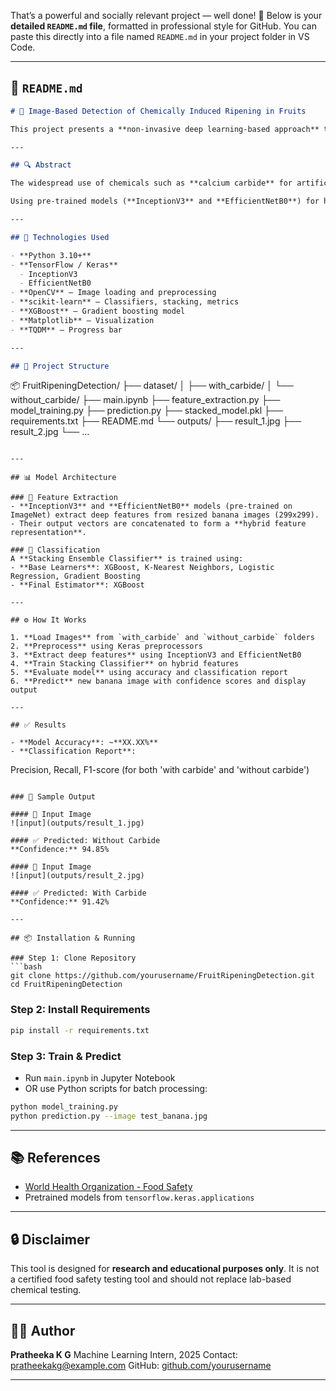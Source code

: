 That’s a powerful and socially relevant project — well done! 🎉
Below is your **detailed `README.md` file**, formatted in professional style for GitHub. You can paste this directly into a file named `README.md` in your project folder in VS Code.

---

## 📄 `README.md`

```markdown
# 🍌 Image-Based Detection of Chemically Induced Ripening in Fruits

This project presents a **non-invasive deep learning-based approach** to detect artificially ripened fruits (specifically bananas) using image classification and hybrid feature extraction techniques. It addresses a critical public health issue — the use of harmful chemicals like **calcium carbide** in fruit ripening.

---

## 🔍 Abstract

The widespread use of chemicals such as **calcium carbide** for artificial ripening of fruits poses a serious health hazard. Traditional detection methods are either manual or lab-based, making them unsuitable for large-scale market screening. This project introduces an **image-based detection system** that uses computer vision and deep learning to automatically differentiate between **naturally** and **chemically ripened bananas**.

Using pre-trained models (**InceptionV3** and **EfficientNetB0**) for hybrid feature extraction and a **stacked ensemble** of machine learning classifiers for final prediction, the model achieves accurate classification without chemical testing. Results show high reliability in identifying subtle visual differences caused by artificial ripening.

---

## 🧠 Technologies Used

- **Python 3.10+**
- **TensorFlow / Keras**
  - InceptionV3
  - EfficientNetB0
- **OpenCV** – Image loading and preprocessing
- **scikit-learn** – Classifiers, stacking, metrics
- **XGBoost** – Gradient boosting model
- **Matplotlib** – Visualization
- **TQDM** – Progress bar

---

## 📁 Project Structure

```

📦 FruitRipeningDetection/
├── dataset/
│   ├── with\_carbide/
│   └── without\_carbide/
├── main.ipynb
├── feature\_extraction.py
├── model\_training.py
├── prediction.py
├── stacked\_model.pkl
├── requirements.txt
├── README.md
└── outputs/
├── result\_1.jpg
├── result\_2.jpg
└── ...

```

---

## 📊 Model Architecture

### 🔹 Feature Extraction
- **InceptionV3** and **EfficientNetB0** models (pre-trained on ImageNet) extract deep features from resized banana images (299x299).
- Their output vectors are concatenated to form a **hybrid feature representation**.

### 🔹 Classification
A **Stacking Ensemble Classifier** is trained using:
- **Base Learners**: XGBoost, K-Nearest Neighbors, Logistic Regression, Gradient Boosting
- **Final Estimator**: XGBoost

---

## ⚙️ How It Works

1. **Load Images** from `with_carbide` and `without_carbide` folders
2. **Preprocess** using Keras preprocessors
3. **Extract deep features** using InceptionV3 and EfficientNetB0
4. **Train Stacking Classifier** on hybrid features
5. **Evaluate model** using accuracy and classification report
6. **Predict** new banana image with confidence scores and display output

---

## ✅ Results

- **Model Accuracy**: ~**XX.XX%**
- **Classification Report**:
```

Precision, Recall, F1-score (for both 'with carbide' and 'without carbide')

````

### 🔎 Sample Output

#### 📸 Input Image
![input](outputs/result_1.jpg)

#### ✅ Predicted: Without Carbide  
**Confidence:** 94.85%

#### 📸 Input Image
![input](outputs/result_2.jpg)

#### ✅ Predicted: With Carbide  
**Confidence:** 91.42%

---

## 📦 Installation & Running

### Step 1: Clone Repository
```bash
git clone https://github.com/yourusername/FruitRipeningDetection.git
cd FruitRipeningDetection
````

### Step 2: Install Requirements

```bash
pip install -r requirements.txt
```

### Step 3: Train & Predict

* Run `main.ipynb` in Jupyter Notebook
* OR use Python scripts for batch processing:

```bash
python model_training.py
python prediction.py --image test_banana.jpg
```

---

## 📚 References

* [World Health Organization - Food Safety](https://www.who.int/news-room/fact-sheets/detail/food-safety)
* Pretrained models from `tensorflow.keras.applications`

---

## 🔒 Disclaimer

This tool is designed for **research and educational purposes only**. It is not a certified food safety testing tool and should not replace lab-based chemical testing.

---

## 👩‍💻 Author

**Pratheeka K G**
Machine Learning Intern, 2025
Contact: [pratheekakg@example.com](mailto:pratheekakg@example.com)
GitHub: [github.com/yourusername](https://github.com/yourusername)

---

````



